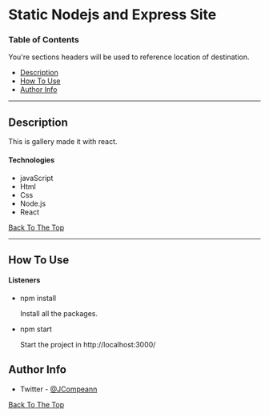 # Static Nodejs and Express Site

### Table of Contents
You're sections headers will be used to reference location of destination.

- [Description](#description)
- [How To Use](#how-to-use)
- [Author Info](#author-info)

---

## Description

This is gallery made it with react.

#### Technologies

- javaScript
- Html
- Css
- Node.js
- React

[Back To The Top](#react-gallery-app)

---

## How To Use

#### Listeners
- npm install

    Install all the packages.

- npm start 

    Start the project in http://localhost:3000/

## Author Info

- Twitter - [@JCompeann](https://twitter.com/JCompeann)

[Back To The Top](#react-gallery-app)

